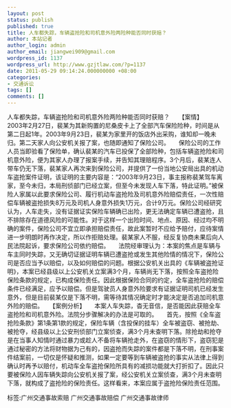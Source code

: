 ```yaml
---
layout: post
status: publish
published: true
title: 人车都失踪，车辆盗抢险和司机意外险两险种能否同时获赔？
author: 本站记者
author_login: admin
author_email: jiangwei909@gmail.com
wordpress_id: 1137
wordpress_url: http://www.gzjtlaw.com/?p=1137
date: 2011-05-29 09:14:24.000000000 +08:00
categories:
- 交通诉讼
tags: []
comments: []
---
```

人车都失踪，车辆盗抢险和司机意外险两险种能否同时获赔？　　【案情】　　2003年2月27日，裴某为其新购置的尼桑皮卡上了全部汽车保险险种，时间是从第二日起1年。2003年9月23日，裴某为家里开的饭店外出采购，谁知却一晚未归。第二天家人向公安机关报了案，也随即通知了保险公司。　　保险公司的工作人员当即验看了保险单，确认裴某的汽车已投保了全部险种，包括车辆盗抢险和司机意外险，便为其家人办理了报案手续，并告知其理赔程序。3个月后，裴某连人带车仍无下落，裴某家人再次来到保险公司，并提供了一份当地公安局出具的机动车盗抢案件证明，该证明的主要内容是：&ldquo;2003年9月23日，事主报称裴某驾车离家，至今未归，本局刑侦部门已经立案，但至今未发现人车下落，特此证明。&rdquo;被保险人家属以此要求保险公司、履行机动车盗抢险及司机意外险赔偿责任，一次性赔偿车辆被盗抢损失8万元及司机人身意外损失1万元，合计9万元。保险公司经研究认为，人车走失，没有证据证实保险车辆确已出险，更无法确定车辆已遭盗抢，且不排除存在道德风险的可能性。对于这样一个出险时间、地点、原因、经过均不明确的案件，保险公司不宜立即承担赔偿责任，故此案暂时不应给予赔付，应待案情进一步明朗时再作决定，所以作拒赔处理。裴某家人不服，经反复协商未果后向人民法院起诉，要求保险公司依约赔偿。　　法院经审理认为：本案的焦点是车辆与车主同时失踪，又无确切证据证明车辆已遭盗抢或发生其他险情的情况下，保险公司是否应当予以赔偿，以及如何赔偿的问题。根据公安机关出具的《车辆被盗抢证明》，本案已经县级以上公安机关立案满3个月，车辆尚无下落，按照全车盗抢险保险条款的规定，已构成保险责任。因此根据保险合同的约定，全车盗抢险的赔偿条件已经满足，应予以赔偿。但是驾驶员人身意外险要求有证据证明司机已经发生意外，但是目前裴某仅是下落不明，需等待其情况确定时才能决定是否追加司机意外险的赔偿。　　【案例分析】　　本案人车失踪，杳无音信，是否能因此获赔全车盗抢险和司机意外险。法院分步骤解决的办法是可取的。　　首先，按照《全车盗抢险条款》第1条第1款的规定，保险车辆（含投保的挂车）全车被盗窃、被抢劫、被抢夺，经县级以上公安刑侦部门立案侦查，满3个月未查明下落。除抢劫和抢夺是在当事人知情时通过暴力或趁人不备将车辆抢走外，在盗窃的情形下，盗窃犯是通过秘密的方法将财物据为己有的，因盗抢而失踪的案件都是下落不明，在刑事案件结案前，一切仅是怀疑和推测，如果一定要等到车辆被盗抢的事实从法律上得到确认时再予以赔付，机动车全车盗抢保险所具有的减损功能就大打折扣了。因此只要被保险人因车辆失踪向公安机关报了案，经公安机关立案侦查，满3个月未查明下落，就构成了盗抢险的保险责任。这样看来，本案应属于盗抢险保险责任范围。标签:广州交通事故索赔 广州交通事故赔偿 广州交通事故律师

